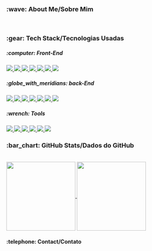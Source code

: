 ###

<h3>:wave: About Me/Sobre Mim</h3>
</br>
<h3>:gear: Tech Stack/Tecnologias Usadas</h3>
<h5>:computer: Front-End</h5>
<a href="https://github.com/">
  <img src="https://img.shields.io/badge/html5-%23E34F26.svg?style=for-the-badge&logo=html5&logoColor=white" />
</a>

<a href="https://github.com/">
  <img src="https://img.shields.io/badge/javascript-%23323330.svg?style=for-the-badge&logo=javascript&logoColor=%23F7DF1E" />
</a>

<a href="https://github.com/">
  <img src="https://img.shields.io/badge/css3-%231572B6.svg?style=for-the-badge&logo=css3&logoColor=white" />
</a>

<a href="https://github.com/">
  <img src="https://img.shields.io/badge/react-%2320232a.svg?style=for-the-badge&logo=react&logoColor=%2361DAFB" />
</a>

<a href="https://github.com/">
  <img src="https://img.shields.io/badge/React_Router-CA4245?style=for-the-badge&logo=react-router&logoColor=white" />
</a>

<a href="https://github.com/">
  <img src="https://img.shields.io/badge/-jest-%23C21325?style=for-the-badge&logo=jest&logoColor=white" />
</a>

<a href="https://github.com/">
  <img src="https://img.shields.io/badge/redux-%23593d88.svg?style=for-the-badge&logo=redux&logoColor=white" />
</a>
</br>
<h5>:globe_with_meridians: back-End</h5>
<a href="https://github.com/">
  <img src="https://img.shields.io/badge/node.js-6DA55F?style=for-the-badge&logo=node.js&logoColor=white" />
</a>

<a href="https://github.com/">
  <img src="https://img.shields.io/badge/typescript-%23007ACC.svg?style=for-the-badge&logo=typescript&logoColor=white" />
</a>

<a href="https://github.com/">
  <img src="https://img.shields.io/badge/mysql-%2300f.svg?style=for-the-badge&logo=mysql&logoColor=white" />
</a>

<a href="https://github.com/">
  <img src="https://img.shields.io/badge/python-3670A0?style=for-the-badge&logo=python&logoColor=ffdd54" />
</a>

<a href="https://github.com/">
  <img src="https://img.shields.io/badge/Sequelize-52B0E7?style=for-the-badge&logo=Sequelize&logoColor=white" />
</a>

<a href="https://github.com/">
  <img src="https://img.shields.io/badge/-mocha-%238D6748?style=for-the-badge&logo=mocha&logoColor=white" />
</a>

<a href="https://github.com/">
  <img src="https://img.shields.io/badge/express.js-%23404d59.svg?style=for-the-badge&logo=express&logoColor=%2361DAFB" />
</a>

</br>
<h5>:wrench: Tools</h5>
<a href="https://github.com/">
  <img src="https://img.shields.io/badge/git-%23F05033.svg?style=for-the-badge&logo=git&logoColor=white" />
</a>

<a href="https://github.com/">
  <img src="https://img.shields.io/badge/github-%23121011.svg?style=for-the-badge&logo=github&logoColor=white" />
</a>

<a href="https://github.com/">
  <img src="https://img.shields.io/badge/docker-%230db7ed.svg?style=for-the-badge&logo=docker&logoColor=white" />
</a>

<a href="https://github.com/">
  <img src="https://img.shields.io/badge/heroku-%23430098.svg?style=for-the-badge&logo=heroku&logoColor=white" />
</a>

<a href="https://github.com/">
  <img src="https://img.shields.io/badge/Linux-FCC624?style=for-the-badge&logo=linux&logoColor=black" />
</a>

<a href="https://github.com/">
  <img src="https://img.shields.io/badge/shell_script-%23121011.svg?style=for-the-badge&logo=gnu-bash&logoColor=white" />
</a>
</br>
<h3>:bar_chart: GitHub Stats/Dados do GitHub</h3>
</br>
<a href="https://github.com/anuraghazra/github-readme-stats">
  <img align="center" height="180em" src="https://github-readme-stats.vercel.app/api?username=MiguelNS101&count_private=true&show_icons=true&theme=synthwave" />
</a>

<a href="https://github.com/anuraghazra/convoychat">
  <img align="center" height="180em" src="https://github-readme-stats.vercel.app/api/top-langs/?username=MiguelNS101&layout=compact&langs_count=10&theme=synthwave" />
</a>

<h4>:telephone: Contact/Contato</h4>

